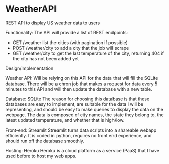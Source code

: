 # WeatherAPI
REST API to display US weather data to users

Functionality:
The API will provide a list of REST endpoints:
  - GET /weather   list the cities (with pagination if possible)
  - POST  /weather/city   to add a city that the job will scrape
  - GET   /weather/city   to get the last temperature of the city, returning 404 if the city has not been added yet


Design/Implementation

Weather API:
  Will be relying on this API for the data that will fill the SQLite database. There will be a chron job that makes a request for data every 5 minutes to this API and will then update the database with a new table.

Database:  SQLite
  The reason for choosing this database is that these databases are easy to implement, are suitable for the data I will be representing, and should be easy to make queries to display the data on the webpage. The data is composed of city names, the state they belong to, the latest updated temperature, and whether that is high/low.
  
Front-end: Streamlit
  Streamlit turns data scripts into a shareable webapp efficiently. It is coded in python, requires no front end experience, and should run off the database smoothly.

Hosting: Heroku
  Heroku is a cloud platform as a service (PaaS) that I have used before to host my web apps. 
